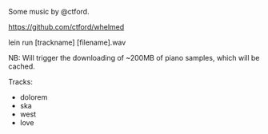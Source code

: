Some music by @ctford.

https://github.com/ctford/whelmed

lein run \[trackname\] \[filename\].wav

NB: Will trigger the downloading of ~200MB of piano samples, which will be cached.

Tracks:
  * dolorem
  * ska
  * west
  * love
